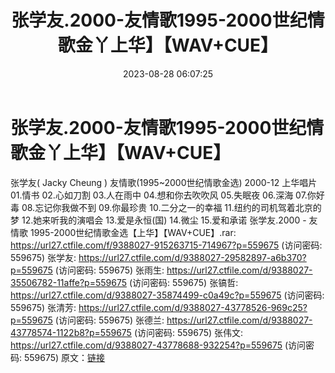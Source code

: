 ﻿---
title: 张学友.2000-友情歌1995-2000世纪情歌金丫上华】【WAV+CUE】
date: 2023-08-28 06:07:25
categories: WAV车载音乐、镜像
tags: 华语中文
---
# 张学友.2000-友情歌1995-2000世纪情歌金丫上华】【WAV+CUE】

张学友( Jacky Cheung )
友情歌(1995~2000世纪情歌金选)
2000-12
上华唱片
01.情书
02.心如刀割
03.人在雨中
04.想和你去吹吹风
05.失眠夜
06.深海
07.你好毒
08.忘记你我做不到
09.你最珍贵
10.二分之一的幸福
11.纽约的司机驾着北京的梦
12.她来听我的演唱会
13.爱是永恒(国)
14.微尘
15.爱和承诺
张学友.2000 - 友情歌 1995-2000世纪情歌金选【上华】【WAV+CUE】.rar: https://url27.ctfile.com/f/9388027-915263715-714967?p=559675
(访问密码: 559675)
张学友: https://url27.ctfile.com/d/9388027-29582897-a6b370?p=559675
(访问密码: 559675)
张雨生: https://url27.ctfile.com/d/9388027-35506782-11affe?p=559675
(访问密码: 559675)
张镐哲: https://url27.ctfile.com/d/9388027-35874499-c0a49c?p=559675
(访问密码: 559675)
张清芳: https://url27.ctfile.com/d/9388027-43778526-969c25?p=559675
(访问密码: 559675)
张德兰: https://url27.ctfile.com/d/9388027-43778574-1122b8?p=559675
(访问密码: 559675)
张伟文: https://url27.ctfile.com/d/9388027-43778688-932254?p=559675
(访问密码: 559675)
原文：[链接](https://blog.sina.com.cn/s/blog_1647c7e760103139p.html)